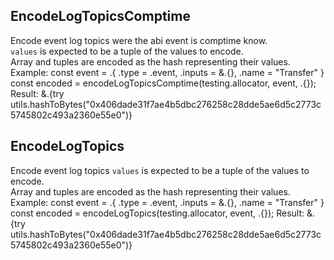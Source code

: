 ## EncodeLogTopicsComptime
Encode event log topics were the abi event is comptime know.\
`values` is expected to be a tuple of the values to encode.\
Array and tuples are encoded as the hash representing their values.\
Example:
const event = .{
    .type = .event,
    .inputs = &.{},
    .name = "Transfer"
}
const encoded = encodeLogTopicsComptime(testing.allocator, event, .{});
Result: &.{try utils.hashToBytes("0x406dade31f7ae4b5dbc276258c28dde5ae6d5c2773c5745802c493a2360e55e0")}

## EncodeLogTopics
Encode event log topics
`values` is expected to be a tuple of the values to encode.\
Array and tuples are encoded as the hash representing their values.\
Example:
const event = .{
    .type = .event,
    .inputs = &.{},
    .name = "Transfer"
}
const encoded = encodeLogTopics(testing.allocator, event, .{});
Result: &.{try utils.hashToBytes("0x406dade31f7ae4b5dbc276258c28dde5ae6d5c2773c5745802c493a2360e55e0")}

